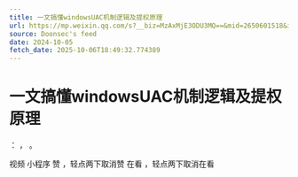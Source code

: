 ```yaml
---
title: 一文搞懂windowsUAC机制逻辑及提权原理
url: https://mp.weixin.qq.com/s?__biz=MzAxMjE3ODU3MQ==&mid=2650601518&idx=3&sn=9c12f695834c0cb58d5f1bf23c4cb468
source: Doonsec's feed
date: 2024-10-05
fetch_date: 2025-10-06T18:49:32.774389
---
```


# 一文搞懂windowsUAC机制逻辑及提权原理

：
，
。

视频
小程序
赞
，轻点两下取消赞
在看
，轻点两下取消在看